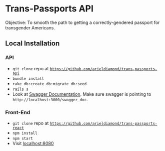 # Trans-Passports API

Objective: To smooth the path to getting a correctly-gendered passport for transgender Americans.

## Local Installation
### API
- `git clone` repo at [`https://github.com/arieldiamond/trans-passports-api`](https://github.com/arieldiamond/trans-passports-api)
- `bundle install`
- `rake db:create db:migrate db:seed`
- `rails s`
- Look at [Swagger Documentation](http://localhost:3000). Make sure swagger is pointing to `http://localhost:3000/swagger_doc`.

### Front-End
- `git clone` repo at [`https://github.com/arieldiamond/trans-passports-react`](https://github.com/arieldiamond/trans-passports-react)
- `npm install`
- `npm start`
- Visit [localhost:8080](http://localhost:8080)
